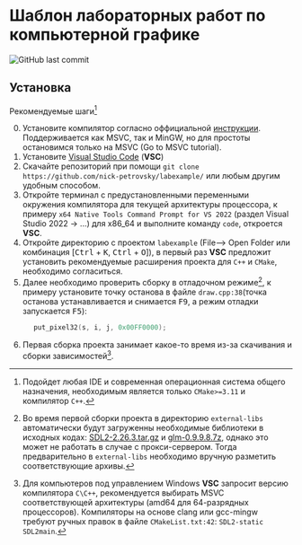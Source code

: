# Шаблон лабораторных работ по компьютерной графике
![GitHub last commit](https://img.shields.io/github/last-commit/nick-petrovsky/labexample?color=yellow)

## Установка

Рекомендуемые шаги[^3]

0. Установите компилятор согласно оффициальной [инструкции](https://code.visualstudio.com/docs/languages/cpp). Поддерживается как MSVC, так и MinGW, но для простоты остановимся только на MSVC (Go to MSVC tutorial). 
1. Установите [Visual Studio Code](https://code.visualstudio.com/) (**VSC**)
2. Скачайте репозиторий при помощи ```git clone https://github.com/nick-petrovsky/labexample/``` или любым другим удобным способом.
3. Откройте терминал с предустановленными переменными окружения компилятора для текущей архитектуры процессора, к примеру `x64 Native Tools Command Prompt for VS 2022` (раздел Visual Studio 2022 -> ...) для x86_64 и выполните команду `code`, откроется **VSC**.
4. Откройте директорию с проектом ```labexample``` (File--> Open Folder или комбинация [<kbd>Ctrl</kbd> + <kbd>K</kbd>, <kbd>Ctrl</kbd> + <kbd>O</kbd>]), в первый раз **VSC** предложит установить рекомендуемые расширения проекта для ```С++``` и ```CMake```, необходимо согласиться.
5. Далее необходимо проверить сборку в отладочном режиме[^1], к примеру установите точку останова в файле ```draw.cpp:38```(точка останова устанавливается и снимается <kbd>F9</kbd>, а режим отладки запускается <kbd>F5</kbd>):
```c++
      put_pixel32(s, i, j, 0x00FF0000);
```
6. Первая сборка проекта занимает какое-то время из-за скачивания и сборки зависимостей[^2].

[^1]: Во время первой сборки проекта в директорию ```external-libs``` автоматически будут загруженны необходимые библиотеки в исходных кодах: [SDL2-2.26.3.tar.gz](http://www.libsdl.org/release/SDL2-2.26.3.tar.gz) и [glm-0.9.9.8.7z](https://github.com/g-truc/glm/releases/download/0.9.9.8/glm-0.9.9.8.7z), однако это может не работать в случае с прокси-сервером. Тогда предварительно в ```external-libs``` необходимо вручную разметить соответствующие архивы. 
[^2]: Для компьютеров под управлением Windows **VSC** запросит версию компилятора ```С\С++```, рекомендуется выбирать MSVC соответствующей архитектуры (amd64 для 64-разрядных процессоров). Компиляторы на основе clang или gcc-mingw требуют ручных правок в файле ```CMakeList.txt:42```: ```SDL2-static SDL2main```.
[^3]: Подойдет любая IDE и современная операционная система общего назначения, необходимым является только ```CMake>=3.11``` и компилятор ```С++```.
